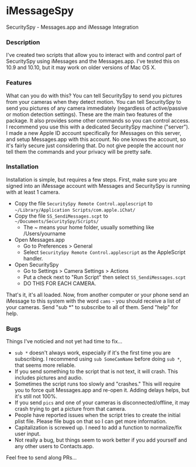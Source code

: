 # iMessageSpy
SecuritySpy - Messages.app and iMessage Integration

### Description
I've created two scripts that allow you to interact with and control part of SecuritySpy using iMessages and the Messages.app. I've tested this on 10.9 and 10.10, but it may work on older versions of Mac OS X. 

### Features
What can you do with this? You can tell SecuritySpy to send you pictures from your cameras when they detect motion. You can tell SecuritySpy to send you pictures of any camera immediately (regardless of active/passive or motion detection settings). These are the main two features of the package. It also provides some other commands so you can control access. I recommend you use this with a dedicated SecuritySpy machine ("server"). I made a new Apple ID account specifically for iMessages on this server, and setup Messages.app with this account. No one knows the account, so it's fairly secure just considering that. Do not give people the account nor tell them the commands and your privacy will be pretty safe.

### Installation
Installation is simple, but requires a few steps. First, make sure you are signed into an iMessage account with Messages and SecuritySpy is running with at least 1 camera.

* Copy the file `SecuritySpy Remote Control.applescript` to `~/Library/Application Scripts/com.apple.iChat/`
* Copy the file `SS_SendiMessages.scpt` to `~/Documents/SecuritySpy/Scripts/`
    * The ~ means your home folder, usually something like /Users/yourname
* Open Messages.app
    * Go to Preferences > General
    * Select `SecuritySpy Remote Control.applescript` as the AppleScript handler.
* Open SecuritySpy
    * Go to Settings > Camera Settings > Actions 
    * Put a check next to "Run Script" then select `SS_SendiMessages.scpt`
    * DO THIS FOR EACH CAMERA.

That's it, it's all loaded. Now, from another computer or your phone send an iMessage to this system with the word `cams` - you should receive a list of your cameras. Send "sub *" to subscribe to all of them. Send "help" for help.

### Bugs
Things I've noticied and not yet had time to fix...

* `sub *` doesn't always work, especially if it's the first time you are subscribing. I recommend using `sub SomeCamName` before doing `sub *`, that seems more reliable.
* If you send something to the script that is not text, it will crash. This includes pictures and audio. 
* Sometimes the script runs too slowly and "crashes." This will require you to force quit Messages.app and re-open it. Adding delays helps, but it's still not 100%.
* If you send `pics` and one of your cameras is disconnected/offline, it may crash trying to get a picture from that camera.
* People have reported issues when the script tries to create the initial plist file. Please file bugs on that so I can get more information.
* Capitalization is screwed up. I need to add a function to normalize/fix user input.
* Not really a bug, but things seem to work better if you add yourself and any other users to Contacts.app.

Feel free to send along PRs...
